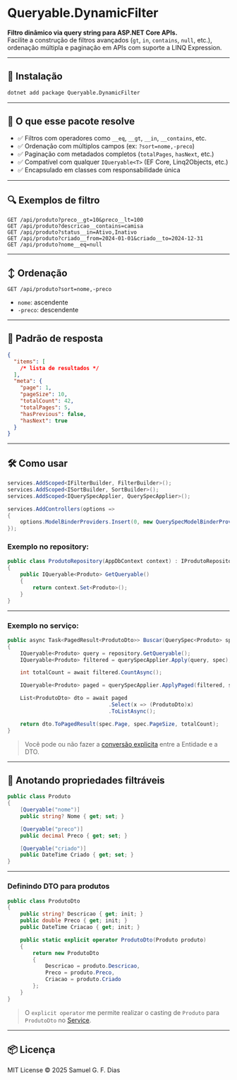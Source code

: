 # Queryable.DynamicFilter

**Filtro dinâmico via query string para ASP.NET Core APIs.**  
Facilite a construção de filtros avançados (`gt`, `in`, `contains`, `null`, etc.), ordenação múltipla e paginação em
APIs com suporte a LINQ Expression.

---

## 🚀 Instalação

```bash
dotnet add package Queryable.DynamicFilter
```

---

## 🧠 O que esse pacote resolve

- ✅ Filtros com operadores como `__eq`, `__gt`, `__in`, `__contains`, etc.
- ✅ Ordenação com múltiplos campos (ex: `?sort=nome,-preco`)
- ✅ Paginação com metadados completos (`totalPages`, `hasNext`, etc.)
- ✅ Compatível com qualquer `IQueryable<T>` (EF Core, Linq2Objects, etc.)
- ✅ Encapsulado em classes com responsabilidade única

---

## 🔍 Exemplos de filtro

```http
GET /api/produto?preco__gt=10&preco__lt=100
GET /api/produto?descricao__contains=camisa
GET /api/produto?status__in=Ativo,Inativo
GET /api/produto?criado__from=2024-01-01&criado__to=2024-12-31
GET /api/produto?nome__eq=null
```

---

## ↕️ Ordenação

```http
GET /api/produto?sort=nome,-preco
```

- `nome`: ascendente
- `-preco`: descendente

---

## 📄 Padrão de resposta

```json
{
  "items": [
    /* lista de resultados */
  ],
  "meta": {
    "page": 1,
    "pageSize": 10,
    "totalCount": 42,
    "totalPages": 5,
    "hasPrevious": false,
    "hasNext": true
  }
}
```

---

## 🛠️ Como usar

```csharp
services.AddScoped<IFilterBuilder, FilterBuilder>();
services.AddScoped<ISortBuilder, SortBuilder>();
services.AddScoped<IQuerySpecApplier, QuerySpecApplier>();

services.AddControllers(options =>
{
    options.ModelBinderProviders.Insert(0, new QuerySpecModelBinderProvider());
});
```

### Exemplo no repository:

```csharp
public class ProdutoRepository(AppDbContext context) : IProdutoRepository
{
    public IQueryable<Produto> GetQueryable()
    {
        return context.Set<Produto>();
    }
}
```
---

### Exemplo no serviço:

```csharp
public async Task<PagedResult<ProdutoDto>> Buscar(QuerySpec<Produto> spec)
{
    IQueryable<Produto> query = repository.GetQueryable();
    IQueryable<Produto> filtered = querySpecApplier.Apply(query, spec);

    int totalCount = await filtered.CountAsync();

    IQueryable<Produto> paged = querySpecApplier.ApplyPaged(filtered, spec);

    List<ProdutoDto> dto = await paged
                                .Select(x => (ProdutoDto)x)
                                .ToListAsync();

    return dto.ToPagedResult(spec.Page, spec.PageSize, totalCount);
}
```

> Você pode ou não fazer a [conversão explicita](#definindo-dto-para-produtos) entre a Entidade e a DTO.

---

## 🧩 Anotando propriedades filtráveis

```csharp
public class Produto
{
    [Queryable("nome")]
    public string? Nome { get; set; }

    [Queryable("preco")]
    public decimal Preco { get; set; }

    [Queryable("criado")]
    public DateTime Criado { get; set; }
}
```

---

### Definindo DTO para produtos

```csharp
public class ProdutoDto
{
    public string? Descricao { get; init; }
    public double Preco { get; init; }
    public DateTime Criacao { get; init; }

    public static explicit operator ProdutoDto(Produto produto)
    {
        return new ProdutoDto
        {
            Descricao = produto.Descricao,
            Preco = produto.Preco,
            Criacao = produto.Criado
        };
    }
}
```

> O `explicit operator` me permite realizar o casting de `Produto` para `ProdutoDto` no [Service](#exemplo-no-serviço).

---

## 📦 Licença

MIT License © 2025 Samuel G. F. Dias

